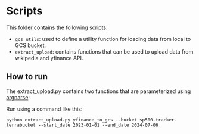 # Scripts

This folder contains the following scripts: 
- `gcs_utils`: used to define a utility function for loading data from local to GCS bucket.
- `extract_upload`: contains functions that can be used to upload data from wikipedia and yfinance API.

## How to run

The extract_upload.py contains two functions that are parameterized using [argparse](https://docs.python.org/3/library/argparse.html):

Run using a command like this:

```
python extract_upload.py yfinance_to_gcs --bucket sp500-tracker-terrabucket --start_date 2023-01-01 --end_date 2024-07-06
```